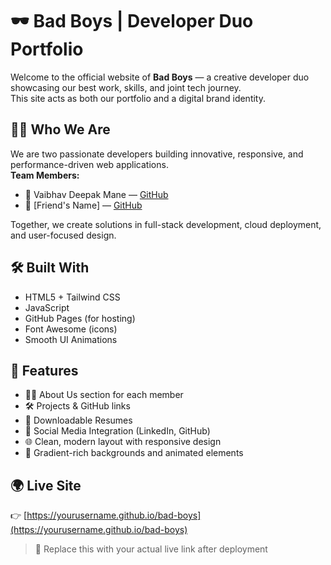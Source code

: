 # 🕶️ Bad Boys | Developer Duo Portfolio

Welcome to the official website of **Bad Boys** — a creative developer duo showcasing our best work, skills, and joint tech journey.  
This site acts as both our portfolio and a digital brand identity.

## 👨‍💻 Who We Are

We are two passionate developers building innovative, responsive, and performance-driven web applications.  
**Team Members:**
- 🚀 Vaibhav Deepak Mane — [GitHub](https://github.com/vaibhav2005-ssjoce)
- 🚀 [Friend's Name] — [GitHub](https://github.com/friends-username)

Together, we create solutions in full-stack development, cloud deployment, and user-focused design.

## 🛠️ Built With

- HTML5 + Tailwind CSS
- JavaScript
- GitHub Pages (for hosting)
- Font Awesome (icons)
- Smooth UI Animations

## 📸 Features

- 🧑‍💼 About Us section for each member
- 🛠️ Projects & GitHub links
- 📄 Downloadable Resumes
- 🔗 Social Media Integration (LinkedIn, GitHub)
- 🌐 Clean, modern layout with responsive design
- 🎨 Gradient-rich backgrounds and animated elements

## 🌍 Live Site

👉 [https://yourusername.github.io/bad-boys](https://yourusername.github.io/bad-boys)

> 📢 Replace this with your actual live link after deployment
